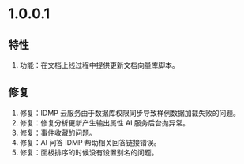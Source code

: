 # 1.0.0.1

## 特性

1. 功能：在文档上线过程中提供更新文档向量库脚本。

## 修复

1. 修复：IDMP 云服务由于数据库权限同步导致样例数据加载失败的问题。
1. 修复：修复分析更新产生输出属性 AI 服务后台抛异常。
1. 修复：事件收藏的问题。
1. 修复：AI 问答 IDMP 帮助相关回答链接错误。
1. 修复：面板排序的时候没有设置别名的问题。